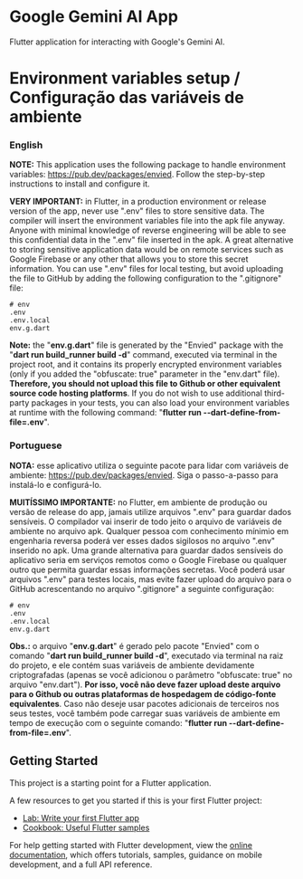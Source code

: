 # Google Gemini AI App

Flutter application for interacting with Google's Gemini AI.

# Environment variables setup / Configuração das variáveis de ambiente

### English

**NOTE:** This application uses the following package to handle environment variables: https://pub.dev/packages/envied. Follow the step-by-step instructions to install and configure it.

**VERY IMPORTANT:** in Flutter, in a production environment or release version of the app, never use ".env" files to store sensitive data. The compiler will insert the environment variables file into the apk file anyway. Anyone with minimal knowledge of reverse engineering will be able to see this confidential data in the ".env" file inserted in the apk. A great alternative to storing sensitive application data would be on remote services such as Google Firebase or any other that allows you to store this secret information. You can use ".env" files for local testing, but avoid uploading the file to GitHub by adding the following configuration to the ".gitignore" file:

```
# env
.env
.env.local
env.g.dart
```

**Note:** the "**env.g.dart**" file is generated by the "Envied" package with the "**dart run build_runner build -d**" command, executed via terminal in the project root, and it contains its properly encrypted environment variables (only if you added the "obfuscate: true" parameter in the "env.dart" file). **Therefore, you should not upload this file to Github or other equivalent source code hosting platforms**. If you do not wish to use additional third-party packages in your tests, you can also load your environment variables at runtime with the following command: "**flutter run --dart-define-from-file=.env**".

### Portuguese

**NOTA:** esse aplicativo utiliza o seguinte pacote para lidar com variáveis de ambiente:  https://pub.dev/packages/envied.  Siga o passo-a-passo para instalá-lo e configurá-lo.

**MUITÍSSIMO IMPORTANTE:** no Flutter, em ambiente de produção ou versão de release do app, jamais utilize arquivos ".env" para guardar dados sensíveis. O compilador vai inserir de todo jeito o arquivo de variáveis de ambiente no arquivo apk. Qualquer pessoa com conhecimento mínimio em engenharia reversa poderá ver esses dados sigilosos no arquivo ".env" inserido no apk. Uma grande alternativa para guardar dados sensíveis do aplicativo seria em serviços remotos como o Google Firebase ou qualquer outro que permita guardar essas informações secretas. Você poderá usar arquivos ".env" para testes locais, mas evite fazer upload do arquivo para o GitHub acrescentando no arquivo ".gitignore" a seguinte configuração:

```
# env
.env
.env.local
env.g.dart
```

**Obs.:** o arquivo "**env.g.dart**" é gerado pelo pacote "Envied" com o comando "**dart run build_runner build -d**", executado via terminal na raiz do projeto, e ele contém suas variáveis de ambiente devidamente criptografadas (apenas se você adicionou o parâmetro "obfuscate: true" no arquivo "env.dart"). **Por isso, você não deve fazer upload deste arquivo para o Github ou outras plataformas de hospedagem de código-fonte equivalentes**. Caso não deseje usar pacotes adicionais de terceiros nos seus testes, você também pode carregar suas variáveis de ambiente em tempo de execução com o seguinte comando: "**flutter run --dart-define-from-file=.env**".


## Getting Started

This project is a starting point for a Flutter application.

A few resources to get you started if this is your first Flutter project:

- [Lab: Write your first Flutter app](https://docs.flutter.dev/get-started/codelab)
- [Cookbook: Useful Flutter samples](https://docs.flutter.dev/cookbook)

For help getting started with Flutter development, view the
[online documentation](https://docs.flutter.dev/), which offers tutorials,
samples, guidance on mobile development, and a full API reference.
